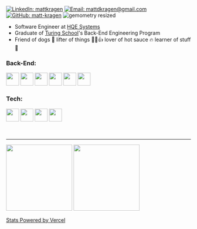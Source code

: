 [![LinkedIn: mattkragen][linkedin-badge]][LinkedIn]
[![Email: mattdkragen@gmail.com][gmail-badge]][Gmail]
[![GitHub: matt-kragen][github-follow-badge]][GitHub]
![gemometry resized](https://user-images.githubusercontent.com/56685055/127572202-0044705a-92eb-43c7-8f34-0231ba704c5e.jpeg)

- Software Engineer at [HQE Systems](https://www.hqesystems.com/)
- Graduate of [Turing School](https://turing.io/)'s Back-End Engineering Program
- Friend of dogs 🐾  lifter of things  💪😎👍 lover of hot sauce 🔥 learner of stuff 📖

### Back-End:
<span>
  <img src="https://img.shields.io/badge/Ruby-CC342D?style=for-the-badge&logo=ruby&logoColor=white" height="35" /> 
  <img src="https://img.shields.io/badge/Ruby_on_Rails-CC0000?style=for-the-badge&logo=ruby-on-rails&logoColor=white" height="35" />
  <img src="https://img.shields.io/badge/ActiveRecord-CC0000.svg?&style=flaste&logo=rubyonrails&logoColor=white" height="35" />
  <img src="https://img.shields.io/badge/Python-14354C?style=for-the-badge&logo=python&logoColor=white" height="35" />
  <img src="https://img.shields.io/badge/Django-092E20?style=for-the-badge&logo=django&logoColor=white" height="35" />
  <img src="https://img.shields.io/badge/PHP-777BB4?style=for-the-badge&logo=php&logoColor=white" height="35" />
</span>

### Tech:
<span>
  <img src="https://img.shields.io/badge/PostgreSQL-316192?style=for-the-badge&logo=postgresql&logoColor=white" height="35" />
  <img src="https://img.shields.io/badge/Heroku-430098?style=for-the-badge&logo=heroku&logoColor=white" height="35" />
  <img src="https://img.shields.io/badge/Postman-FF6E4F.svg?&style=flat&logo=postman&logoColor=white" height="35" />
  <img src="https://img.shields.io/badge/CircleCI-FFBC4F.svg?&style=flat&logo=circle&logoColor=white" height="35" />
</span>

<br><hr>

<img height="180em" src="https://github-readme-stats.vercel.app/api?username=matt-kragen&show_icons=true&hide=stars&theme=chartreuse-dark" />
<img height="180em" src="https://github-readme-stats.vercel.app/api/top-langs/?username=matt-kragen&theme=chartreuse-dark&layout=compact" />

[Stats Powered by Vercel](https://vercel.com?utm_source=github_readme_stats_team&utm_campaign=oss)

<!-- LINKS -->
[GitHub]: https://github.com/matt-kragen
[Gmail]: mailto:mattdkragen@gmail.com
[LinkedIn]: https://www.linkedin.com/in/mattkragen/
[Dev]: https://dev.to/matt-kragen/

<!-- BADGES -->
[github-follow-badge]: https://img.shields.io/github/followers/matt-kragen?label=follow&style=social
[gmail-badge]: https://img.shields.io/badge/Gmail-D14836?style=for-the-badge&logo=gmail&logoColor=white
[linkedin-badge]: https://img.shields.io/badge/LinkedIn-0077B5?style=for-the-badge&logo=linkedin&logoColor=white
[dev-badge]: https://img.shields.io/badge/dev.to-0A0A0A?style=for-the-badge&logo=dev.to&logoColor=white
